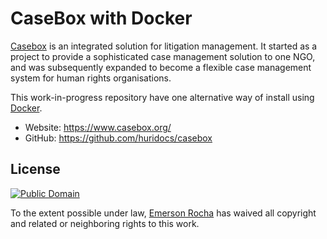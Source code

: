 # CaseBox with Docker
[Casebox](https://www.casebox.org/about/) is an integrated solution for
litigation management. It started as a project to provide a sophisticated case
management solution to one NGO, and was subsequently expanded to become a
flexible case management system for human rights organisations.

This work-in-progress repository have one alternative way of install using
[Docker](https://www.docker.com/).

- Website: <https://www.casebox.org/>
- GitHub: <https://github.com/huridocs/casebox>

<!--
## Usage

- Clone this repository: `git clone https://github.com/fititnt/casebox-docker`
- Enter the casebox-docker folder: `cd casebox-docker`
- Clone the Huridocs/casebox V1 at folder casebox/:`git clone https://github.com/huridocs/casebox`
- `docker-compose up` at root folder (casebox-docker) to start all containers
- `docker-compose up --build`  but force rebuild the Dockerfile

-->

## License

[![Public Domain](https://i.creativecommons.org/p/zero/1.0/88x31.png)](UNLICENSE)

To the extent possible under law, [Emerson Rocha](https://github.com/fititnt)
has waived all copyright and related or neighboring rights to this work.